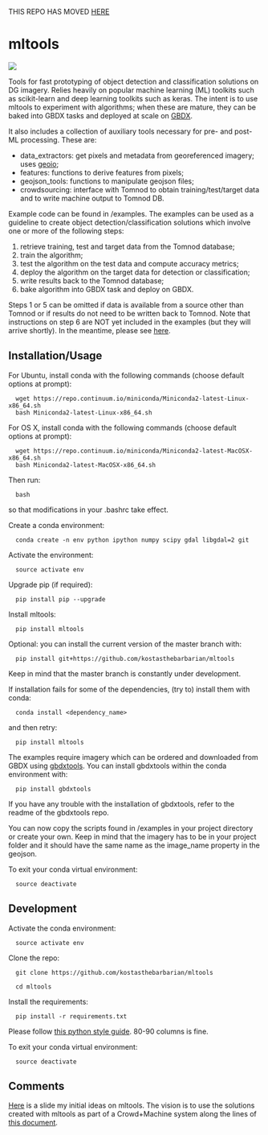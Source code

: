THIS REPO HAS MOVED [HERE](https://github.com/digitalglobe/mltools)

# mltools 

<img src='https://badge.fury.io/py/mltools.svg' scale=1>   

Tools for fast prototyping of object detection and classification solutions on DG imagery.
Relies heavily on popular machine learning (ML) toolkits such as scikit-learn and deep 
learning toolkits such as keras. The intent is to use mltools to experiment with algorithms; 
when these are mature, they can be baked into GBDX tasks and deployed at scale on [GBDX](developer.digitalglobe.com/gbdx).  

It also includes a collection of auxiliary tools necessary for pre- and post- ML processing. 
These are: 

+ data_extractors: get pixels and metadata from georeferenced imagery; uses [geoio](https://github.com/digitalglobe/geoio);
+ features: functions to derive features from pixels; 
+ geojson_tools: functions to manipulate geojson files;
+ crowdsourcing: interface with Tomnod to obtain training/test/target data and to write machine output to Tomnod DB.

Example code can be found in /examples. The examples can be used as a guideline to create object detection/classification 
solutions which involve one or more of the following steps: 

1. retrieve training, test and target data from the Tomnod database;
2. train the algorithm;
3. test the algorithm on the test data and compute accuracy metrics;
4. deploy the algorithm on the target data for detection or classification;
5. write results back to the Tomnod database;
6. bake algorithm into GBDX task and deploy on GBDX.

Steps 1 or 5 can be omitted if data is available from a source other than Tomnod or
if results do not need to be written back to Tomnod. 
Note that instructions on step 6 are NOT yet included in the examples (but they will arrive shortly). 
In the meantime, please see [here](http://gbdxdocs.digitalglobe.com). 


## Installation/Usage

For Ubuntu, install conda with the following commands (choose default options at prompt):

      wget https://repo.continuum.io/miniconda/Miniconda2-latest-Linux-x86_64.sh
      bash Miniconda2-latest-Linux-x86_64.sh

   
For OS X, install conda with the following commands (choose default options at prompt):

      wget https://repo.continuum.io/miniconda/Miniconda2-latest-MacOSX-x86_64.sh
      bash Miniconda2-latest-MacOSX-x86_64.sh

Then run:

      bash

so that modifications in your .bashrc take effect. 

Create a conda environment:

      conda create -n env python ipython numpy scipy gdal libgdal=2 git  
   
Activate the environment:

      source activate env

Upgrade pip (if required):

      pip install pip --upgrade

Install mltools:

      pip install mltools

Optional: you can install the current version of the master branch with:

      pip install git+https://github.com/kostasthebarbarian/mltools

Keep in mind that the master branch is constantly under development.

If installation fails for some of the dependencies, (try to) install them with conda:

      conda install <dependency_name>

and then retry:

      pip install mltools

The examples require imagery which can be ordered and downloaded from GBDX using [gbdxtools](http://github.com/digitalglobe/gbdxtools). You can install gbdxtools within the conda environment with:

      pip install gbdxtools

If you have any trouble with the installation of gbdxtools, refer to the readme of the gbdxtools repo.

You can now copy the scripts found in /examples in your project directory or create your own. 
Keep in mind that the imagery has to be in your project folder and it should have the same name as the image_name 
property in the geojson. 

To exit your conda virtual environment:

      source deactivate 
 

## Development

Activate the conda environment:

      source activate env

Clone the repo:

      git clone https://github.com/kostasthebarbarian/mltools
   
      cd mltools
   
Install the requirements:

      pip install -r requirements.txt

Please follow [this python style guide](https://google.github.io/styleguide/pyguide.html). 80-90 columns is fine.

To exit your conda virtual environment:

      source deactivate


## Comments

[Here](https://docs.google.com/drawings/d/1tKSgFMp0lLd7Abne8CdOhb1PbdJfgCz5x9XkLwDeET0/edit?usp=sharing) is a slide my initial ideas on mltools. The vision is to use the solutions created with mltools as part of a Crowd+Machine system along the lines of [this document](https://docs.google.com/document/d/1hf82I_jDNGc0NdopXxW9RkbQjLOOGkV4lU5kdM5tqlA/edit?usp=sharing).
